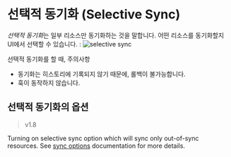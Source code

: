 # 선택적 동기화 (Selective Sync)

*선택적 동기화*는 일부 리소스만 동기화하는 것을 말합니다. 어떤 리소스를 동기화할지 UI에서 선택할 수 있습니다. :
![selective sync](../assets/selective-sync.png)

선택적 동기화를 할 때, 주의사항

* 동기화는 히스토리에 기록되지 않기 때문에, 롤백이 불가능합니다.
* 훅이 동작하지 않습니다.

## 선택적 동기화의 옵션

>v1.8

Turning on selective sync option which will sync only out-of-sync resources.
See [sync options](sync-options.md#selective-sync) documentation for more details.
